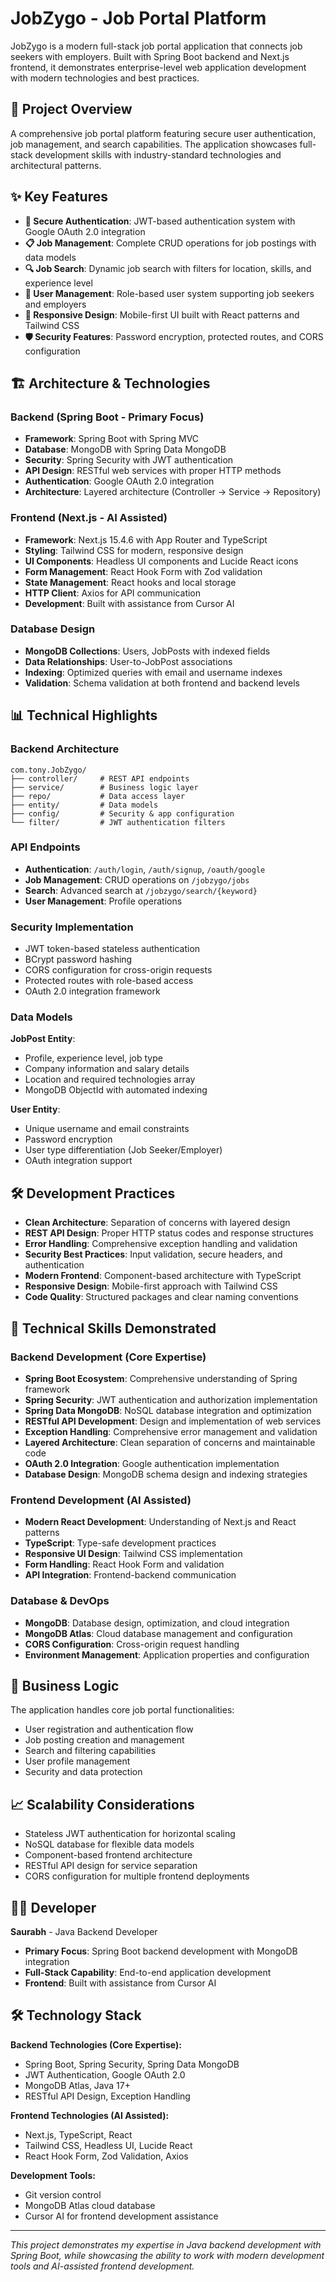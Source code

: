# JobZygo - Job Portal Platform

JobZygo is a modern full-stack job portal application that connects job seekers with employers. Built with Spring Boot backend and Next.js frontend, it demonstrates enterprise-level web application development with modern technologies and best practices.

## 🚀 Project Overview

A comprehensive job portal platform featuring secure user authentication, job management, and search capabilities. The application showcases full-stack development skills with industry-standard technologies and architectural patterns.

## ✨ Key Features

- **🔐 Secure Authentication**: JWT-based authentication system with Google OAuth 2.0 integration
- **📋 Job Management**: Complete CRUD operations for job postings with data models
- **🔍 Job Search**: Dynamic job search with filters for location, skills, and experience level
- **👥 User Management**: Role-based user system supporting job seekers and employers
- **📱 Responsive Design**: Mobile-first UI built with React patterns and Tailwind CSS
- **🛡️ Security Features**: Password encryption, protected routes, and CORS configuration

## 🏗️ Architecture & Technologies

### Backend (Spring Boot - Primary Focus)
- **Framework**: Spring Boot with Spring MVC
- **Database**: MongoDB with Spring Data MongoDB
- **Security**: Spring Security with JWT authentication
- **API Design**: RESTful web services with proper HTTP methods
- **Authentication**: Google OAuth 2.0 integration
- **Architecture**: Layered architecture (Controller → Service → Repository)

### Frontend (Next.js - AI Assisted)
- **Framework**: Next.js 15.4.6 with App Router and TypeScript
- **Styling**: Tailwind CSS for modern, responsive design
- **UI Components**: Headless UI components and Lucide React icons
- **Form Management**: React Hook Form with Zod validation
- **State Management**: React hooks and local storage
- **HTTP Client**: Axios for API communication
- **Development**: Built with assistance from Cursor AI

### Database Design
- **MongoDB Collections**: Users, JobPosts with indexed fields
- **Data Relationships**: User-to-JobPost associations
- **Indexing**: Optimized queries with email and username indexes
- **Validation**: Schema validation at both frontend and backend levels

## 📊 Technical Highlights

### Backend Architecture
```
com.tony.JobZygo/
├── controller/     # REST API endpoints
├── service/        # Business logic layer
├── repo/           # Data access layer
├── entity/         # Data models
├── config/         # Security & app configuration
└── filter/         # JWT authentication filters
```

### API Endpoints
- **Authentication**: `/auth/login`, `/auth/signup`, `/oauth/google`
- **Job Management**: CRUD operations on `/jobzygo/jobs`
- **Search**: Advanced search at `/jobzygo/search/{keyword}`
- **User Management**: Profile operations

### Security Implementation
- JWT token-based stateless authentication
- BCrypt password hashing
- CORS configuration for cross-origin requests
- Protected routes with role-based access
- OAuth 2.0 integration framework

### Data Models

**JobPost Entity**:
- Profile, experience level, job type
- Company information and salary details
- Location and required technologies array
- MongoDB ObjectId with automated indexing

**User Entity**:
- Unique username and email constraints
- Password encryption
- User type differentiation (Job Seeker/Employer)
- OAuth integration support

## 🛠️ Development Practices

- **Clean Architecture**: Separation of concerns with layered design
- **REST API Design**: Proper HTTP status codes and response structures
- **Error Handling**: Comprehensive exception handling and validation
- **Security Best Practices**: Input validation, secure headers, and authentication
- **Modern Frontend**: Component-based architecture with TypeScript
- **Responsive Design**: Mobile-first approach with Tailwind CSS
- **Code Quality**: Structured packages and clear naming conventions

## 🎯 Technical Skills Demonstrated

### Backend Development (Core Expertise)
- **Spring Boot Ecosystem**: Comprehensive understanding of Spring framework
- **Spring Security**: JWT authentication and authorization implementation
- **Spring Data MongoDB**: NoSQL database integration and optimization
- **RESTful API Development**: Design and implementation of web services
- **Exception Handling**: Comprehensive error management and validation
- **Layered Architecture**: Clean separation of concerns and maintainable code
- **OAuth 2.0 Integration**: Google authentication implementation
- **Database Design**: MongoDB schema design and indexing strategies

### Frontend Development (AI Assisted)
- **Modern React Development**: Understanding of Next.js and React patterns
- **TypeScript**: Type-safe development practices
- **Responsive UI Design**: Tailwind CSS implementation
- **Form Handling**: React Hook Form and validation
- **API Integration**: Frontend-backend communication

### Database & DevOps
- **MongoDB**: Database design, optimization, and cloud integration
- **MongoDB Atlas**: Cloud database management and configuration
- **CORS Configuration**: Cross-origin request handling
- **Environment Management**: Application properties and configuration

## 💼 Business Logic

The application handles core job portal functionalities:
- User registration and authentication flow
- Job posting creation and management
- Search and filtering capabilities
- User profile management
- Security and data protection

## 📈 Scalability Considerations

- Stateless JWT authentication for horizontal scaling
- NoSQL database for flexible data models
- Component-based frontend architecture
- RESTful API design for service separation
- CORS configuration for multiple frontend deployments

## 👨‍💻 Developer

**Saurabh** - Java Backend Developer
- **Primary Focus**: Spring Boot backend development with MongoDB integration
- **Full-Stack Capability**: End-to-end application development
- **Frontend**: Built with assistance from Cursor AI

## 🛠️ Technology Stack

**Backend Technologies (Core Expertise):**
- Spring Boot, Spring Security, Spring Data MongoDB
- JWT Authentication, Google OAuth 2.0
- MongoDB Atlas, Java 17+
- RESTful API Design, Exception Handling

**Frontend Technologies (AI Assisted):**
- Next.js, TypeScript, React
- Tailwind CSS, Headless UI, Lucide React
- React Hook Form, Zod Validation, Axios

**Development Tools:**
- Git version control
- MongoDB Atlas cloud database
- Cursor AI for frontend development assistance

---

*This project demonstrates my expertise in Java backend development with Spring Boot, while showcasing the ability to work with modern development tools and AI-assisted frontend development.*

